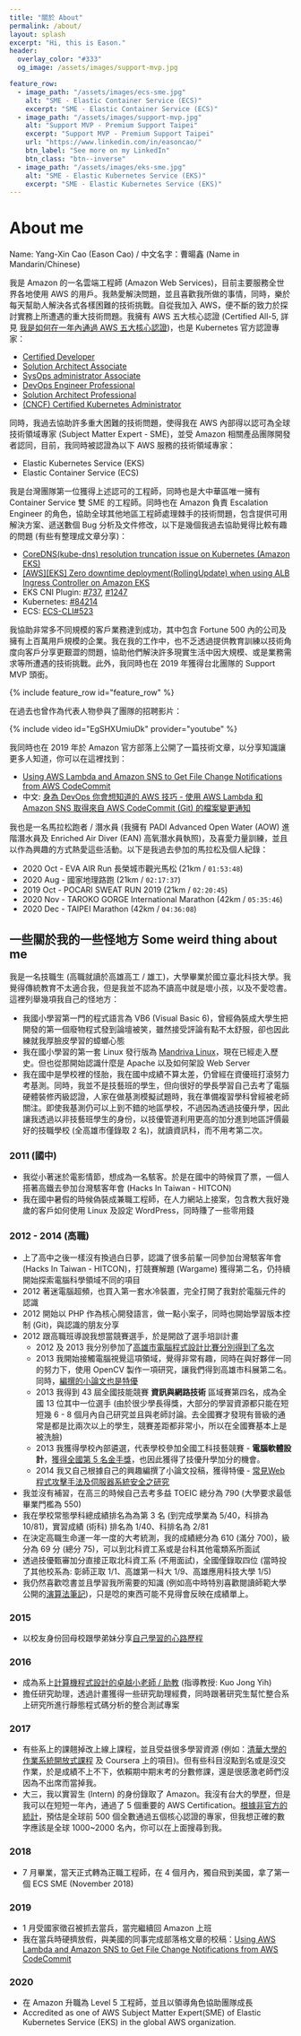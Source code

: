```yaml
---
title: "關於 About"
permalink: /about/
layout: splash
excerpt: "Hi, this is Eason."
header:
  overlay_color: "#333"
  og_image: /assets/images/support-mvp.jpg

feature_row:
  - image_path: "/assets/images/ecs-sme.jpg"
    alt: "SME - Elastic Container Service (ECS)"
    excerpt: "SME - Elastic Container Service (ECS)"
  - image_path: "/assets/images/support-mvp.jpg"
    alt: "Support MVP - Premium Support Taipei"
    excerpt: "Support MVP - Premium Support Taipei"
    url: "https://www.linkedin.com/in/easoncao/"
    btn_label: "See more on my LinkedIn"
    btn_class: "btn--inverse"
  - image_path: "/assets/images/eks-sme.jpg"
    alt: "SME - Elastic Kubernetes Service (EKS)"
    excerpt: "SME - Elastic Kubernetes Service (EKS)"
---
```


# About me

Name: Yang-Xin Cao (Eason Cao) / 中文名字：曹暘鑫 (Name in Mandarin/Chinese)

我是 Amazon 的一名雲端工程師 (Amazon Web Services)，目前主要服務全世界各地使用 AWS 的用戶。我熱愛解決問題，並且喜歡我所做的事情，同時，樂於每天幫助人解決各式各樣困難的技術挑戰。自從我加入 AWS，便不斷的致力於探討實務上所遭遇的重大技術問題。我擁有 AWS 五大核心認證 (Certified All-5, 詳見 [我是如何在一年內通過 AWS 五大核心認證](/how-i-pass-aws-all-five-certificate-within-one-year))，也是 Kubernetes 官方認證專家：

- [Certified Developer](/AWS-Developer-Associate-Preparation/)
- [Solution Architect Associate](/AWS-Certified-Solution-Architect-Associate-Preparation/)
- [SysOps administrator Associate](/AWS-SysOps-Administrtor-Associate-Preparation/)
- [DevOps Engineer Professional](/AWS-Certified-DevOps-Engineer-Professional-Preparation/)
- [Solution Architect Professional]()
- [(CNCF) Certified Kubernetes Administrator](/cka-cncf-certified-kubernetes-administrator-study-guide/)

同時，我過去協助許多重大困難的技術問題，使得我在 AWS 內部得以認可為全球技術領域專家 (Subject Matter Expert - SME)，並受 Amazon 相關產品團隊開發者認同，目前，我同時被認證為以下 AWS 服務的技術領域專家：

- Elastic Kubernetes Service (EKS)
- Elastic Container Service (ECS)

我是台灣團隊第一位獲得上述認可的工程師，同時也是大中華區唯一擁有 Container Service 雙 SME 的工程師。同時也在 Amazon 負責 Escalation Engineer 的角色，協助全球其他地區工程師處理棘手的技術問題，包含提供可用解決方案、遞送數個 Bug 分析及文件修改，以下是幾個我過去協助覺得比較有趣的問題 (有些有整理成文章分享)：

- [CoreDNS(kube-dns) resolution truncation issue on Kubernetes (Amazon EKS)](/coredns-resolution-truncation-issue-on-kubernetes-kube-dns/)
- [[AWS][EKS] Zero downtime deployment(RollingUpdate) when using ALB Ingress Controller on Amazon EKS](/zero-downtime-deployment-when-using-alb-ingress-controller-on-amazon-eks-and-prevent-502-error/)
- EKS CNI Plugin: [#737](https://github.com/aws/amazon-vpc-cni-k8s/issues/737#issuecomment-569737716), [#1247](https://github.com/aws/amazon-vpc-cni-k8s/pull/1247)
- Kubernetes: [#84214](https://github.com/kubernetes/kubernetes/issues/84214#issuecomment-552132512)
- ECS: [ECS-CLI#523](https://github.com/aws/amazon-ecs-cli/pull/523)

我協助非常多不同規模的客戶業務達到成功，其中包含 Fortune 500 內的公司及擁有上百萬用戶規模的企業。我在我的工作中，也不乏透過提供教育訓練以技術角度向客戶分享更艱澀的問題，協助他們解決許多現實生活中因大規模、或是業務需求等所遭遇的技術挑戰。此外，我同時也在 2019 年獲得台北團隊的 Support MVP 頭銜。

{% include feature_row id="feature_row" %}

在過去也曾作為代表人物參與了團隊的招聘影片：

{% include video id="EgSHXUmiuDk" provider="youtube" %}

我同時也在 2019 年於 Amazon 官方部落上公開了一篇技術文章，以分享知識讓更多人知道，你可以在這裡找到：
- [Using AWS Lambda and Amazon SNS to Get File Change Notifications from AWS CodeCommit](https://aws.amazon.com/blogs/devops/using-aws-lambda-and-amazon-sns-to-get-file-change-notifications-from-aws-codecommit/)
- 中文: [身為 DevOps 你會想知道的 AWS 技巧 - 使用 AWS Lambda 和 Amazon SNS 取得來自 AWS CodeCommit (Git) 的檔案變更通知](/using-aws-lambda-and-amazon-sns-to-get-file-change-notifications-from-aws-codecommit)

我也是一名馬拉松跑者 / 潛水員 (我擁有 PADI Advanced Open Water (AOW) 進階潛水員及 Enriched Air Diver (EAN) 高氧潛水員執照)，及喜愛力量訓練，並且以作為興趣的方式熱愛這些活動。以下是我過去參加的馬拉松及個人紀錄：

- 2020 Oct - EVA AIR Run 長榮城市觀光馬松 (21km / `01:53:48`)
- 2020 Aug - 國家地理路跑 (21km / `02:17:37`)
- 2019 Oct - POCARI SWEAT RUN 2019 (21km / `02:20:45`)
- 2020 Nov - TAROKO GORGE International Marathon (42km / `05:35:46`)
- 2020 Dec - TAIPEI Marathon (42km / `04:36:08`)

## 一些關於我的一些怪地方 Some weird thing about me

我是一名技職生 (高職就讀於高雄高工 / 雄工)，大學畢業於國立臺北科技大學。我覺得傳統教育不太適合我，但是我並不認為不讀高中就是壞小孩，以及不愛唸書。這裡列舉幾項我自己的怪地方：

- 我國小學習第一門的程式語言為 VB6 (Visual Basic 6)，曾經偽裝成大學生把開發的第一個廢物程式發到論壇被笑，雖然接受評論有點不太舒服，卻也因此練就我厚臉皮學習的蟑螂心態
- 我在國小學習的第一套 Linux 發行版為 [Mandriva Linux](https://en.wikipedia.org/wiki/Mandriva_Linux)，現在已經走入歷史。但也從那開始認識什麼是 Apache 以及如何架設 Web Server
- 我在國中是學校裡的怪胎，我在國中成績不算太差，仍曾經在資優班打滾努力考基測。同時，我並不是技藝班的學生，但向很好的學長學習自己去考了電腦硬體裝修丙級認證，人家在做基測模擬試題時，我在準備複習學科曾經被老師關注。即使我基測仍可以上到不錯的地區學校，不過因為透過技優升學，因此讓我透過以非技藝班學生的身份，以技優管道利用更高的加分進到地區評價最好的技職學校 (全高雄市僅錄取 2 名)，就讀資訊科，而不用考第二次。

### 2011 (國中)
- 我從小著迷於電影情節，想成為一名駭客。於是在國中的時候買了票，一個人搭著高鐵去參加台灣駭客年會 (Hacks In Taiwan - HITCON)
- 我在國中暑假的時候偽裝成兼職工程師，在人力網站上接案，包含教大我好幾歲的客戶如何使用 Linux 及設定 WordPress，同時賺了一些零用錢

### 2012 - 2014 (高職)
- 上了高中之後一樣沒有換過白日夢，認識了很多前輩一同參加台灣駭客年會 (Hacks In Taiwan - HITCON)，打競賽解題 (Wargame) 獲得第二名，仍持續開始探索電腦科學領域不同的項目
- 2012 著迷電腦超頻，也買入第一套水冷裝置，完全打開了我對於電腦元件的認識
- 2012 開始以 PHP 作為核心開發語言，做一點小案子，同時也開始學習版本控制 (Git)，與認識的朋友分享
- 2012 跟高職班導說我想當競賽選手，於是開啟了選手培訓計畫
  - 2012 及 2013 我分別參加了[高雄市電腦程式設計比賽分別得到了名次](https://sites.google.com/a/ksvs.kh.edu.tw/gao-xiong-gao-gong-zi-xun-ke/jing-sai)
  - 2013 我開始接觸電腦視覺這項領域，覺得非常有趣，同時在與好夥伴一同的努力下，使用 OpenCV 製作一項研究，讓我們得到高雄市科展第二名。同時，[編撰的小論文也是特優](http://www.shs.edu.tw/works/essay/2013/11/2013111611241806.pdf)
  - 2013 我得到 43 屆全國技能競賽 **資訊與網路技術** 區域賽第四名，成為全國 13 位其中一位選手 (由於很少學長得獎，大部分的學習資源都只能在短短幾 6 - 8 個月內自己研究並且與老師討論。去全國賽才發現有晉級的通常是都是比兩次以上的學生，競賽差距都非常小，所以在全國賽基本上是被洗臉)
  - 2013 我獲得學校內部遴選，代表學校參加全國工科技藝競賽 - **電腦軟體設計**，[獲得全國第 5 名金手獎](https://sites.google.com/a/ksvs.kh.edu.tw/gao-xiong-gao-gong-zi-xun-ke/jing-sai-cheng-guo/gong-ke-ji-yi-jing-sai)，也因此獲得了技優升學加分的機會。
  - 2014 我又自己根據自己的興趣編撰了小論文投稿，獲得特優 - [常見Web程式攻擊手法及伺服器系統安全之研究](http://www.shs.edu.tw/works/essay/2014/03/2014032823524786.pdf)
- 我並沒有補習，在高三的時候自己去考多益 TOEIC 總分為 790 (大學要求最低畢業門檻為 550)
- 我在學校常態學科總成績排名為為第 3 名 (到完成學業為 5/40，科排為 10/81)，實習成績 (術科) 排名為 1/40、科排名為 2/81
- 在決定高職生命運一年一度的大考統測，我的成績總分為 610 (滿分 700)，級分為 69 分 (總分 75)，可以到北科資工系或是台科其他電類系所面試
- 透過技優甄審加分直接正取北科資工系 (不用面試)，全國僅錄取四位 (當時投了其他校系為: 彰師正取 1/1、高雄第一科大 1/9、高雄應用科技大學 1/5)
- 我仍然喜歡唸書並且學習我所需要的知識 (例如高中時特別喜歡閱讀師範大學公開的[演算法筆記](http://web.ntnu.edu.tw/~algo/))，只是唸的東西可能不見得會反映在成績單上。

### 2015

- 以校友身份回母校跟學弟妹分享[自己學習的心路歷程](http://slides.com/l3n/tiger2015)

### 2016

- 成為系上[計算機程式設計的卓越小老師 / 助教](https://myweb.ntut.edu.tw/~jykuo/c1041.html) (指導教授: Kuo Jong Yih)
- 擔任研究助理，透過計畫獲得一些研究助理經費，同時跟著研究生幫忙整合系上研究所進行靜態程式碼分析的整合測試專案

### 2017

- 有些系上的課翹掉改上線上課程，並且受益很多學習資源 (例如：[清華大學的作業系統開放式課程](http://ocw.nthu.edu.tw/ocw/index.php?page=course&cid=141) 及 Coursera 上的項目)。但有些科目沒點到名或是沒交作業，於是成績不上不下，依賴期中期末考的分數修課，還是很感激老師們沒因為不出席而當掉我。
- 大三，我以實習生 (Intern) 的身份錄取了 Amazon。我沒有台大的學歷，但是我可以在短短一年內，通過了 5 個重要的 AWS Certification。[根據非官方的統計](https://www.awshof.com/allstarscertifiedlist.html)，預估是全球前 500 個全數通過五個核心認證的專家，但我想正確的數字應該是全球 1000~2000 名內，你可以在上面搜尋到我。

### 2018

- 7 月畢業，當天正式轉為正職工程師，在 4 個月內，獨自飛到美國，拿了第一個 ECS SME (November 2018)

### 2019

- 1 月受國家徵召被抓去當兵，當完繼續回 Amazon 上班
- 我在當兵時硬擠放假，與美國的同事完成部落格文章的校稿：[Using AWS Lambda and Amazon SNS to Get File Change Notifications from AWS CodeCommit](https://aws.amazon.com/blogs/devops/using-aws-lambda-and-amazon-sns-to-get-file-change-notifications-from-aws-codecommit/)

### 2020

- 在 Amazon 升職為 Level 5 工程師，並且以領導角色協助團隊成長
- Accredited as one of AWS Subject Matter Expert(SME) of Elastic Kubernetes Service (EKS) in the global AWS organization.
